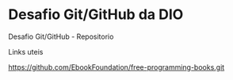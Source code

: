 # Desafio Git/GitHub da DIO

Desafio Git/GitHub - Repositorio

Links uteis 

https://github.com/EbookFoundation/free-programming-books.git
